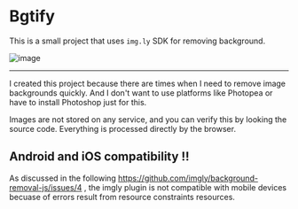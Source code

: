# Bgtify

This is a small project that uses `img.ly` SDK for removing background. 

![image](https://github.com/maitzeth/bgtify/assets/8760358/69e81086-cc4e-4ff9-abc6-7c77bcabb788)

----

I created this project because there are times when I need to remove image backgrounds quickly. And I don't want to use platforms like Photopea or have to install Photoshop just for this.

Images are not stored on any service, and you can verify this by looking the source code. Everything is processed directly by the browser.


## Android and iOS compatibility ‼️

As discussed in the following https://github.com/imgly/background-removal-js/issues/4 , the imgly plugin is not compatible with mobile devices becuase of errors result from resource constraints resources.

